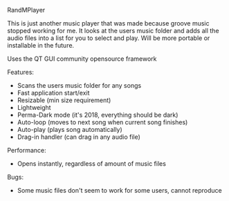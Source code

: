 RandMPlayer

This is just another music player that was made because groove music stopped working for me.
It looks at the users music folder and adds all the audio files into a list for you to select and play.
Will be more portable or installable in the future.

Uses the QT GUI community opensource framework

Features:
- Scans the users music folder for any songs
- Fast application start/exit
- Resizable (min size requirement)
- Lightweight
- Perma-Dark mode (it's 2018, everything should be dark)
- Auto-loop (moves to next song when current song finishes)
- Auto-play (plays song automatically)
- Drag-in handler (can drag in any audio file)

Performance: 
- Opens instantly, regardless of amount of music files

Bugs: 
- Some music files don't seem to work for some users, cannot reproduce